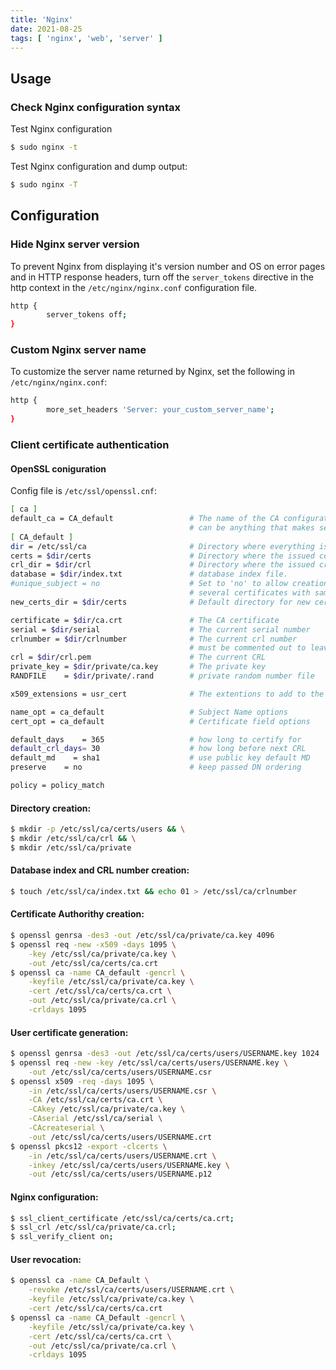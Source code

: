 ```yaml
---
title: 'Nginx'
date: 2021-08-25
tags: [ 'nginx', 'web', 'server' ]
---
```


## Usage

### Check Nginx configuration syntax

Test Nginx configuration

```bash
$ sudo nginx -t
```

Test Nginx configuration and dump output:

```bash
$ sudo nginx -T
```

## Configuration

### Hide Nginx server version

To prevent Nginx from displaying it's version number and OS on error pages and
in HTTP response headers, turn off the `server_tokens` directive in the http
context in the `/etc/nginx/nginx.conf` configuration file.

```bash
http {
        server_tokens off;
}
```

### Custom Nginx server name

To customize the server name returned by Nginx, set the following in
`/etc/nginx/nginx.conf`:

```bash
http {
        more_set_headers 'Server: your_custom_server_name';
}
```

### Client certificate authentication

#### OpenSSL coniguration

Config file is `/etc/ssl/openssl.cnf`:

```bash
[ ca ]
default_ca = CA_default                 # The name of the CA configuration to be used.
                                        # can be anything that makes sense to you.
[ CA_default ]
dir = /etc/ssl/ca                       # Directory where everything is kept
certs = $dir/certs                      # Directory where the issued certs are kept
crl_dir = $dir/crl                      # Directory where the issued crl are kept
database = $dir/index.txt               # database index file.
#unique_subject = no                    # Set to 'no' to allow creation of
                                        # several certificates with same subject.
new_certs_dir = $dir/certs              # Default directory for new certs.

certificate = $dir/ca.crt               # The CA certificate
serial = $dir/serial                    # The current serial number
crlnumber = $dir/crlnumber              # The current crl number
                                        # must be commented out to leave a V1 CRL
crl = $dir/crl.pem                      # The current CRL
private_key = $dir/private/ca.key       # The private key
RANDFILE    = $dir/private/.rand        # private random number file

x509_extensions = usr_cert              # The extentions to add to the cert

name_opt = ca_default                   # Subject Name options
cert_opt = ca_default                   # Certificate field options

default_days    = 365                   # how long to certify for
default_crl_days= 30                    # how long before next CRL
default_md    = sha1                    # use public key default MD
preserve    = no                        # keep passed DN ordering

policy = policy_match
```

#### Directory creation:

```bash
$ mkdir -p /etc/ssl/ca/certs/users && \
$ mkdir /etc/ssl/ca/crl && \
$ mkdir /etc/ssl/ca/private
```

#### Database index and CRL number creation:

```bash
$ touch /etc/ssl/ca/index.txt && echo 01 > /etc/ssl/ca/crlnumber
```

#### Certificate Authorithy creation:

```bash
$ openssl genrsa -des3 -out /etc/ssl/ca/private/ca.key 4096
$ openssl req -new -x509 -days 1095 \
    -key /etc/ssl/ca/private/ca.key \
    -out /etc/ssl/ca/certs/ca.crt
$ openssl ca -name CA_default -gencrl \
    -keyfile /etc/ssl/ca/private/ca.key \
    -cert /etc/ssl/ca/certs/ca.crt \
    -out /etc/ssl/ca/private/ca.crl \
    -crldays 1095
```

#### User certificate generation:

```bash
$ openssl genrsa -des3 -out /etc/ssl/ca/certs/users/USERNAME.key 1024
$ openssl req -new -key /etc/ssl/ca/certs/users/USERNAME.key \
    -out /etc/ssl/ca/certs/users/USERNAME.csr
$ openssl x509 -req -days 1095 \
    -in /etc/ssl/ca/certs/users/USERNAME.csr \
    -CA /etc/ssl/ca/certs/ca.crt \
    -CAkey /etc/ssl/ca/private/ca.key \
    -CAserial /etc/ssl/ca/serial \
    -CAcreateserial \
    -out /etc/ssl/ca/certs/users/USERNAME.crt
$ openssl pkcs12 -export -clcerts \
    -in /etc/ssl/ca/certs/users/USERNAME.crt \
    -inkey /etc/ssl/ca/certs/users/USERNAME.key \
    -out /etc/ssl/ca/certs/users/USERNAME.p12
```

#### Nginx configuration:

```bash
$ ssl_client_certificate /etc/ssl/ca/certs/ca.crt;
$ ssl_crl /etc/ssl/ca/private/ca.crl;
$ ssl_verify_client on;
```

#### User revocation:

```bash
$ openssl ca -name CA_Default \
    -revoke /etc/ssl/ca/certs/users/USERNAME.crt \
    -keyfile /etc/ssl/ca/private/ca.key \
    -cert /etc/ssl/ca/certs/ca.crt
$ openssl ca -name CA_Default -gencrl \
    -keyfile /etc/ssl/ca/private/ca.key \
    -cert /etc/ssl/ca/certs/ca.crt \
    -out /etc/ssl/ca/private/ca.crl \
    -crldays 1095
```
